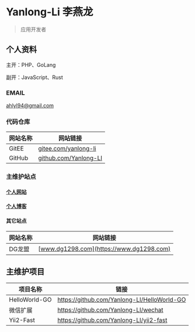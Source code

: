 # Yanlong-Li 李燕龙
> 应用开发者


## 个人资料
主开：PHP、GoLang

副开：JavaScript、Rust

### EMAIL
    
[ahlyl94@gmail.com](mailto:ahlyl94@gmail.com)

### 代码仓库

|网站名称|网站链接|
|---|---|
|GitEE|[gitee.com/yanlong-li](https://gitee.com/yanlong-li)|
|GitHub|[github.com/Yanlong-LI](https://github.com/Yanlong-LI)|

### 主维护站点

#### [个人网站](https://www.yanlongli.com)
#### [个人博客](https://blog.yanlongli.com)

#### 其它站点

|网站名称|网站链接|
|---|---|
|DG龙盟|[www.dg1298.com](https://www.dg1298.com)|


## 主维护项目

|项目名称|链接|
|---|---|
|HelloWorld-GO|https://github.com/Yanlong-LI/HelloWorld-GO|
|微信扩展|https://github.com/Yanlong-LI/wechat|
|Yii2-Fast|https://github.com/Yanlong-LI/yii2-fast|
